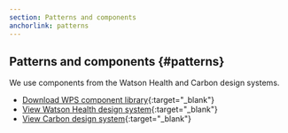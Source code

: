 ```yaml
---
section: Patterns and components
anchorlink: patterns
---
```


## Patterns and components {#patterns}

We use components from the Watson Health and Carbon design systems.

- [Download WPS component library](https://ibm.box.com/s/26gatpkg48l9prmqlzesdi8d4944a3a3){:target="_blank"}
- [View Watson Health design system](https://github.ibm.com/Watson-Health/design-system){:target="_blank"}
- [View Carbon design system](http://www.carbondesignsystem.com/){:target="_blank"}
